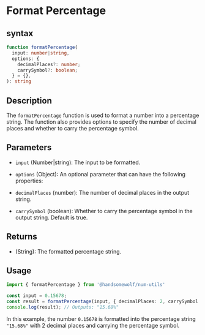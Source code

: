 # Format Percentage

## syntax

```TypeScript
function formatPercentage(
  input: number|string,
  options: {
    decimalPlaces?: number;
    carrySymbol?: boolean;
  } = {},
): string
```

## Description

The `formatPercentage` function is used to format a number into a percentage string. The function also provides options to specify the number of decimal places and whether to carry the percentage symbol.

## Parameters

- `input` (Number|string): The input to be formatted.

- `options` (Object): An optional parameter that can have the following properties:
- `decimalPlaces` (number): The number of decimal places in the output string.
- `carrySymbol` (boolean): Whether to carry the percentage symbol in the output string. Default is true.

## Returns

- (String): The formatted percentage string.

## Usage

```TypeScript
import { formatPercentage } from '@handsomewolf/num-utils'

const input = 0.15678;
const result = formatPercentage(input, { decimalPlaces: 2, carrySymbol: true });
console.log(result); // Outputs: "15.68%"
```

In this example, the number `0.15678` is formatted into the percentage string `"15.68%"` with 2 decimal places and carrying the percentage symbol.